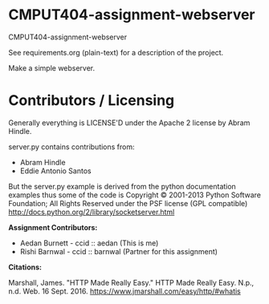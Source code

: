 CMPUT404-assignment-webserver
=============================

CMPUT404-assignment-webserver

See requirements.org (plain-text) for a description of the project.

Make a simple webserver.

Contributors / Licensing
========================

Generally everything is LICENSE'D under the Apache 2 license by Abram Hindle.

server.py contains contributions from:

* Abram Hindle
* Eddie Antonio Santos

But the server.py example is derived from the python documentation
examples thus some of the code is Copyright © 2001-2013 Python
Software Foundation; All Rights Reserved under the PSF license (GPL
compatible) http://docs.python.org/2/library/socketserver.html

**Assignment Contributors:**

* Aedan Burnett - ccid :: aedan (This is me)
* Rishi Barnwal - ccid :: barnwal (Partner for this assignment)

**Citations:**

Marshall, James. "HTTP Made Really Easy." HTTP Made Really Easy. N.p., n.d. Web. 16 Sept. 2016. <https://www.jmarshall.com/easy/http/#whatis>
